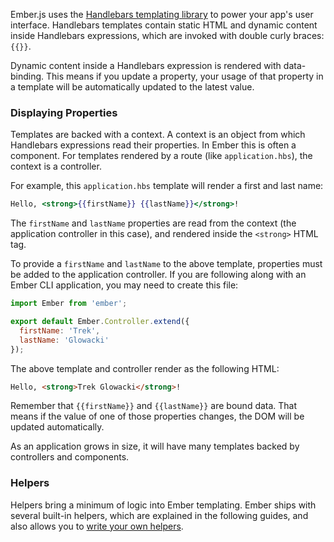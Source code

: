 Ember.js uses the [Handlebars templating library](http://www.handlebarsjs.com)
to power your app's user interface. Handlebars templates contain static HTML and
dynamic content inside Handlebars expressions, which are invoked with double
curly braces: `{{}}`.

Dynamic content inside a Handlebars expression is rendered with data-binding. This means if
you update a property, your usage of that property in a template will be
automatically updated to the latest value.

### Displaying Properties

Templates are backed with a context. A context is an object from which
Handlebars expressions read their properties. In Ember this is often a component. For
templates rendered by a route (like `application.hbs`), the context is a
controller.

For example, this `application.hbs` template will render a first and last name:

```app/templates/application.hbs
Hello, <strong>{{firstName}} {{lastName}}</strong>!
```

The `firstName` and `lastName` properties are read from the
context (the application controller in this case), and rendered inside the
`<strong>` HTML tag.

To provide a `firstName` and `lastName` to the above template, properties
must be added to the application controller. If you are following along with
an Ember CLI application, you may need to create this file:

```app/controllers/application.js
import Ember from 'ember';

export default Ember.Controller.extend({
  firstName: 'Trek',
  lastName: 'Glowacki'
});
```

The above template and controller render as the following HTML:

```html
Hello, <strong>Trek Glowacki</strong>!
```

Remember that `{{firstName}}` and `{{lastName}}` are bound data. That means
if the value of one of those properties changes, the DOM will be updated
automatically.

As an application grows in size, it will have many templates backed by
controllers and components.

### Helpers

Helpers bring a minimum of logic into Ember templating. Ember ships with several
built-in helpers, which are explained in the following guides, and also allows
you to [write your own helpers](writing-helpers/).
